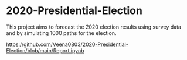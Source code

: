 # 2020-Presidential-Election
This project aims to forecast the 2020 election results using survey data and by simulating 1000 paths for the election.

https://github.com/Veena0803/2020-Presidential-Election/blob/main/Report.ipynb
